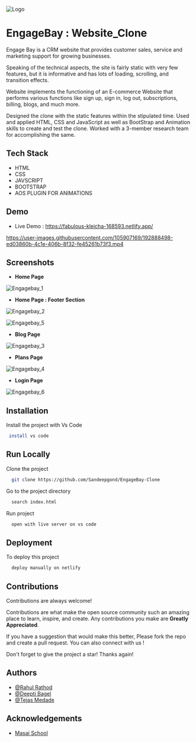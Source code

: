 
![Logo](https://www.engagebay.com/new/assets/img/engagebay-logo.svg)


# EngageBay : Website_Clone



Engage Bay is a CRM website that provides customer sales, service and marketing support for growing businesses.

Speaking of the technical aspects, the site is fairly static with very few features, but it is informative and has lots of loading, scrolling, and transition effects.

Website implements the functioning of an E-commerce Website that performs various functions like sign up, sign in, log out, subscriptions, billing, blogs, and much more.

Designed the clone with the static features within the stipulated time. Used and applied HTML, CSS and JavaScript as well as BootStrap and Animation skills to create and test the clone. Worked with a 3-member research team for accomplishing the same. 
## Tech Stack

- HTML
- CSS
- JAVSCRIPT
- BOOTSTRAP
- AOS PLUGIN FOR ANIMATIONS






## Demo

- Live Demo : https://fabulous-kleicha-168593.netlify.app/ 


https://user-images.githubusercontent.com/105907169/192888498-ed03860b-4c1e-406b-8f32-fe45261b73f3.mp4


## Screenshots

- **Home Page**

![Engagebay_1](https://user-images.githubusercontent.com/105907169/192883377-29e3cb87-22e3-4e9d-b54a-42cef958284c.png)

- **Home Page : Footer Section**

![Engagebay_2](https://user-images.githubusercontent.com/105907169/192883617-f2ed9eb5-8b57-4335-8520-2f02d70a72cf.png)

![Engagebay_5](https://user-images.githubusercontent.com/105907169/192884808-3de0385c-0497-4df2-aecf-a8c659ce7ac6.png)

- **Blog Page**

![Engagebay_3](https://user-images.githubusercontent.com/105907169/192883626-0153545b-b074-42d9-822f-84b8f6982b37.png)

- **Plans Page**

![Engagebay_4](https://user-images.githubusercontent.com/105907169/192883630-d5b34479-6f0b-4b84-b26c-b003334b989d.png)

- **Login Page**

![Engagebay_6](https://user-images.githubusercontent.com/105907169/192884823-6ec04fd1-9ba6-431f-b280-bcce479d45a8.png)

## Installation

Install the project with Vs Code

```bash
 install vs code 
```
    
## Run Locally

Clone the project

```bash
  git clone https://github.com/Sandeepgond/EngageBay-Clone
```

Go to the project directory

```bash
  search index.html
```

Run project

```bash
  open with live server on vs code
```


## Deployment

To deploy this project

```bash
  deploy manually on netlify
```


## Contributions

Contributions are always welcome!

Contributions are what make the open source community such an amazing place to learn, inspire, and create. Any contributions you make are **Greatly Appreciated**.

If you have a suggestion that would make this better, Please fork the repo and create a pull request. You can also connect with us !

Don't forget to give the project a star! Thanks again!

## Authors

- [@Rahul Rathod](https://www.github.com/rahulrathore2110)
- [@Deepti Bagel](https://www.github.com/dipti1144)
- [@Tejas Medade](https://github.com/TejasMedade)

## Acknowledgements

 - [Masai School](https://www.masaischool.com/)
 
